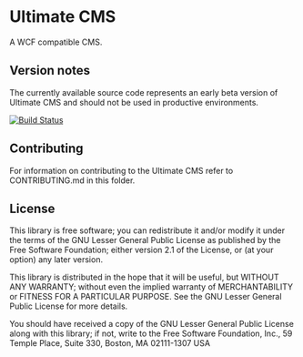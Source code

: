 Ultimate CMS
===============================

A WCF compatible CMS.


Version notes
-------------

The currently available source code represents an early beta version of Ultimate CMS and should not be used in productive environments.

[![Build Status](https://travis-ci.org/frmwrk123/de.plugins-zum-selberbauen.ultimate.png?branch=master,dev)](https://travis-ci.org/frmwrk123/de.plugins-zum-selberbauen.ultimate)


Contributing
-----------

For information on contributing to the Ultimate CMS refer to CONTRIBUTING.md in this folder.

License
-------

This library is free software; you can redistribute it and/or
modify it under the terms of the GNU Lesser General Public License
as published by the Free Software Foundation; either version 2.1
of the License, or (at your option) any later version.

This library is distributed in the hope that it will be useful,
but WITHOUT ANY WARRANTY; without even the implied warranty of
MERCHANTABILITY or FITNESS FOR A PARTICULAR PURPOSE. See the GNU
Lesser General Public License for more details.

You should have received a copy of the GNU Lesser General Public
License along with this library; if not, write to the Free Software
Foundation, Inc., 59 Temple Place, Suite 330, Boston, MA 02111-1307 USA